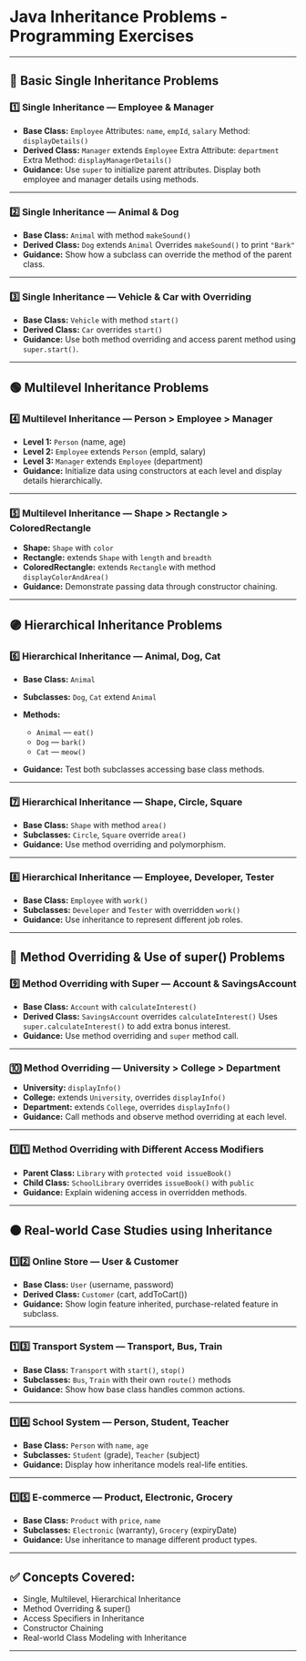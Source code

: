 # **Java Inheritance Problems - Programming Exercises** 

---

## 🔵 Basic Single Inheritance Problems

### 1️⃣ **Single Inheritance — Employee & Manager**

* **Base Class:** `Employee`
  Attributes: `name`, `empId`, `salary`
  Method: `displayDetails()`
* **Derived Class:** `Manager` extends `Employee`
  Extra Attribute: `department`
  Extra Method: `displayManagerDetails()`
* **Guidance:**
  Use `super` to initialize parent attributes. Display both employee and manager details using methods.

---

### 2️⃣ **Single Inheritance — Animal & Dog**

* **Base Class:** `Animal` with method `makeSound()`
* **Derived Class:** `Dog` extends `Animal`
  Overrides `makeSound()` to print `"Bark"`
* **Guidance:**
  Show how a subclass can override the method of the parent class.

---

### 3️⃣ **Single Inheritance — Vehicle & Car with Overriding**

* **Base Class:** `Vehicle` with method `start()`
* **Derived Class:** `Car` overrides `start()`
* **Guidance:**
  Use both method overriding and access parent method using `super.start()`.

---

## 🟢 Multilevel Inheritance Problems

### 4️⃣ **Multilevel Inheritance — Person > Employee > Manager**

* **Level 1:** `Person` (name, age)
* **Level 2:** `Employee` extends `Person` (empId, salary)
* **Level 3:** `Manager` extends `Employee` (department)
* **Guidance:**
  Initialize data using constructors at each level and display details hierarchically.

---

### 5️⃣ **Multilevel Inheritance — Shape > Rectangle > ColoredRectangle**

* **Shape:** `Shape` with `color`
* **Rectangle:** extends `Shape` with `length` and `breadth`
* **ColoredRectangle:** extends `Rectangle` with method `displayColorAndArea()`
* **Guidance:**
  Demonstrate passing data through constructor chaining.

---

## 🟣 Hierarchical Inheritance Problems

### 6️⃣ **Hierarchical Inheritance — Animal, Dog, Cat**

* **Base Class:** `Animal`
* **Subclasses:** `Dog`, `Cat` extend `Animal`
* **Methods:**

  * `Animal` — `eat()`
  * `Dog` — `bark()`
  * `Cat` — `meow()`
* **Guidance:**
  Test both subclasses accessing base class methods.

---

### 7️⃣ **Hierarchical Inheritance — Shape, Circle, Square**

* **Base Class:** `Shape` with method `area()`
* **Subclasses:** `Circle`, `Square` override `area()`
* **Guidance:**
  Use method overriding and polymorphism.

---

### 8️⃣ **Hierarchical Inheritance — Employee, Developer, Tester**

* **Base Class:** `Employee` with `work()`
* **Subclasses:** `Developer` and `Tester` with overridden `work()`
* **Guidance:**
  Use inheritance to represent different job roles.

---

## 🔴 Method Overriding & Use of super() Problems

### 9️⃣ **Method Overriding with Super — Account & SavingsAccount**

* **Base Class:** `Account` with `calculateInterest()`
* **Derived Class:** `SavingsAccount` overrides `calculateInterest()`
  Uses `super.calculateInterest()` to add extra bonus interest.
* **Guidance:**
  Use method overriding and `super` method call.

---

### 🔟 **Method Overriding — University > College > Department**

* **University:** `displayInfo()`
* **College:** extends `University`, overrides `displayInfo()`
* **Department:** extends `College`, overrides `displayInfo()`
* **Guidance:**
  Call methods and observe method overriding at each level.

---

### 1️⃣1️⃣ **Method Overriding with Different Access Modifiers**

* **Parent Class:** `Library` with `protected void issueBook()`
* **Child Class:** `SchoolLibrary` overrides `issueBook()` with `public`
* **Guidance:**
  Explain widening access in overridden methods.

---

## 🟠 Real-world Case Studies using Inheritance

### 1️⃣2️⃣ **Online Store — User & Customer**

* **Base Class:** `User` (username, password)
* **Derived Class:** `Customer` (cart, addToCart())
* **Guidance:**
  Show login feature inherited, purchase-related feature in subclass.

---

### 1️⃣3️⃣ **Transport System — Transport, Bus, Train**

* **Base Class:** `Transport` with `start()`, `stop()`
* **Subclasses:** `Bus`, `Train` with their own `route()` methods
* **Guidance:**
  Show how base class handles common actions.

---

### 1️⃣4️⃣ **School System — Person, Student, Teacher**

* **Base Class:** `Person` with `name`, `age`
* **Subclasses:** `Student` (grade), `Teacher` (subject)
* **Guidance:**
  Display how inheritance models real-life entities.

---

### 1️⃣5️⃣ **E-commerce — Product, Electronic, Grocery**

* **Base Class:** `Product` with `price`, `name`
* **Subclasses:** `Electronic` (warranty), `Grocery` (expiryDate)
* **Guidance:**
  Use inheritance to manage different product types.

---

## ✅ Concepts Covered:

* Single, Multilevel, Hierarchical Inheritance
* Method Overriding & super()
* Access Specifiers in Inheritance
* Constructor Chaining
* Real-world Class Modeling with Inheritance

---

